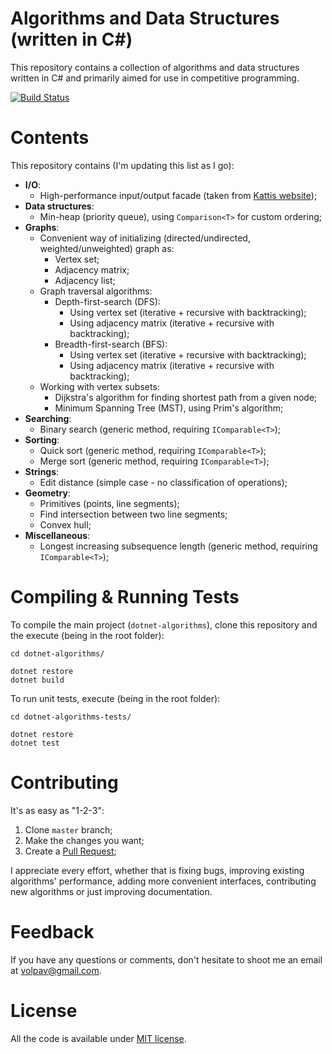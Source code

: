 # Algorithms and Data Structures (written in C#)

This repository contains a collection of algorithms and data structures written in C# and primarily aimed for use in competitive programming.

[![Build Status](https://travis-ci.org/volpav/dotnet-algorithms.svg?branch=master)](https://travis-ci.org/volpav/dotnet-algorithms)

# Contents

This repository contains (I'm updating this list as I go):

- **I/O**: 
  - High-performance input/output facade (taken from [Kattis website](https://open.kattis.com/help/csharp));
- **Data structures**:
  - Min-heap (priority queue), using `Comparison<T>` for custom ordering; 
- **Graphs**:
  - Convenient way of initializing (directed/undirected, weighted/unweighted) graph as:
    - Vertex set;
    - Adjacency matrix;
    - Adjacency list;
  - Graph traversal algorithms:
    - Depth-first-search (DFS):
      - Using vertex set (iterative + recursive with backtracking);
      - Using adjacency matrix (iterative + recursive with backtracking);
    - Breadth-first-search (BFS):
      - Using vertex set (iterative + recursive with backtracking);
      - Using adjacency matrix (iterative + recursive with backtracking);
  - Working with vertex subsets: 
    - Dijkstra's algorithm for finding shortest path from a given node;
    - Minimum Spanning Tree (MST), using Prim's algorithm;
- **Searching**:
    - Binary search (generic method, requiring `IComparable<T>`);
- **Sorting**:
    - Quick sort (generic method, requiring `IComparable<T>`);
    - Merge sort (generic method, requiring `IComparable<T>`);
- **Strings**:
    - Edit distance (simple case - no classification of operations);
- **Geometry**:
  - Primitives (points, line segments);
  - Find intersection between two line segments;
  - Convex hull;
- **Miscellaneous**:
    - Longest increasing subsequence length (generic method, requiring `IComparable<T>`); 

# Compiling & Running Tests

To compile the main project (`dotnet-algorithms`), clone this repository and the execute (being in the root folder):

    cd dotnet-algorithms/

    dotnet restore
    dotnet build

To run unit tests, execute (being in the root folder):

    cd dotnet-algorithms-tests/
    
    dotnet restore
    dotnet test

# Contributing

It's as easy as "1-2-3":

1. Clone `master` branch;
2. Make the changes you want;
3. Create a [Pull Request](https://github.com/volpav/dotnet-algorithms/pulls);

I appreciate every effort, whether that is fixing bugs, improving existing algorithms' performance, adding more convenient interfaces, contributing new algorithms or just improving documentation. 

# Feedback

If you have any questions or comments, don't hesitate to shoot me an email at [volpav@gmail.com](mailto:volpav@gmail.com).

# License

All the code is available under [MIT license](https://opensource.org/licenses/MIT).

